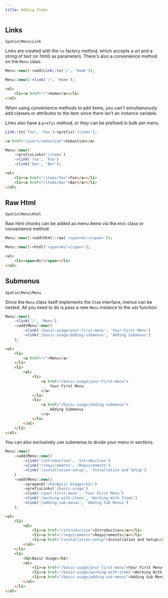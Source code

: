 ```yaml
---
title: Adding Items
---
```


## Links

`Spatie\Menu\Link`

Links are created with the `to` factory method, which accepts a url and a string of text (or html) as parameters. There's also a convenience method on the `Menu` class.

```php
Menu::new()->add(Link::to('/', 'Home'));
```

```php
Menu::new()->link('/', 'Home');
```

```html
<ul>
    <li><a href="/">Home</a></li>
</ul>
```

<div class="alert -info">
When using convenience methods to add items, you can't simultanuously add classes or attributes to the item since there isn't an instance variable.
</div>

Links also have a `prefix` method, or they can be prefixed in bulk per menu.

```php
Link::to('foo', 'Foo')->prefix('/items');
```

```html
<a href="/users/sebastian">Sebastian</a>
```

```php
Menu::new()
    ->prefixLinks('/items')
    ->link('foo', 'Foo')
    ->link('bar', 'Bar');
```

```html
<ul>
    <li><a href="/items/foo">Foo</a></li>
    <li><a href="/items/bar">Bar</a></li>
</ul>
```

## Raw Html

`Spatie\Menu\Html`

Raw html chunks can be added as menu items via the `Html` class or convenience method.

```php
Menu::new()->add(Html::raw('<span>Hi!</span>'));
```

```php
Menu::new()->html('<span>Hi!</span>');
```

```html
<ul>
    <li><span>Hi!</span></li>
</ul>
```

## Submenus

`Spatie\Menu\Menu`

Since the `Menu` class itself implements the `Item` interface, menus can be nested. All you need to do is pass a new `Menu` instance to the `add` function:

```php
Menu::new()
    ->link('/', 'Menu')
    ->add(Menu::new()
        ->link('/basic-usage/your-first-menu', 'Your First Menu')
        ->link('/basic-usage/adding-submenus', 'Adding Submenus')
    );
```

```html
<ul>
    <li>
        <a href="/">Menu</a>
    </li>
    <li>
        <ul>
            <li>
                <a href="/basic-usage/your-first-menu">
                    Your First Menu
                </a>
            </li>
            <li>
                <a href="/basic-usage/adding-submenus">
                    Adding Submenus
                </a>
            </li>
        </ul>
    </li>
</ul>
```

You can also exclusively use submenus to divide your menu in sections.

```php
Menu::new()
    ->add(Menu::new()
        ->link('/introduction', 'Introduction')
        ->link('/requirements', 'Requirements')
        ->link('/installation-setup', 'Installation and Setup')
    )
    ->add(Menu::new()
        ->prepend('<h2>Basic Usage</h2>')
        ->prefixLinks('/basic-usage')
        ->link('/your-first-menu', 'Your First Menu')
        ->link('/working-with-items', 'Working With Items')
        ->link('/adding-sub-menus', 'Adding Sub Menus')
    );
```

```html
<ul>
    <li>
        <ul>
            <li><a href="/introduction">Introduction</a></li>
            <li><a href="/requirements">Requirements</a></li>
            <li><a href="/installation-setup">Installation and Setup</a></li>
        </ul>
    </li>
    <li>
        <h2>Basic Usage</h2>
        <ul>
            <li><a href="/basic-usage/your-first-menu">Your First Menu</a></li>
            <li><a href="/basic-usage/working-with-items">Working With Items</a></li>
            <li><a href="/basic-usage/adding-sub-menus">Adding Sub Menus</a></li>
        </ul>
    </li>
</ul>
```
